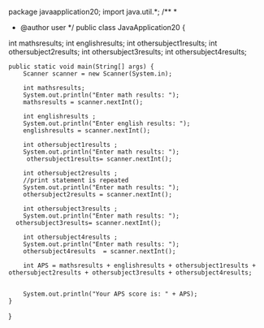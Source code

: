 
package javaapplication20;
import java.util.*;
/**
 *
 * @author user
 */
public class JavaApplication20 {

  int mathsresults;
  int englishresults;
  int othersubject1results;
  int othersubject2results;
  int othersubject3results;
  int othersubject4results;
  
    public static void main(String[] args) {
        Scanner scanner = new Scanner(System.in);
        
        int mathsresults;
        System.out.println("Enter math results: ");
        mathsresults = scanner.nextInt();
        
        int englishresults ;
        System.out.println("Enter english results: ");
        englishresults = scanner.nextInt();
        
        int othersubject1results ;
        System.out.println("Enter math results: ");
         othersubject1results= scanner.nextInt();

        int othersubject2results ;
        //print statement is repeated
        System.out.println("Enter math results: ");
        othersubject2results = scanner.nextInt();

        int othersubject3results ;
        System.out.println("Enter math results: ");
      othersubject3results= scanner.nextInt();

        int othersubject4results ;
        System.out.println("Enter math results: ");
        othersubject4results  = scanner.nextInt();

        int APS = mathsresults + englishresults + othersubject1results + othersubject2results + othersubject3results + othersubject4results; 
        
       
        System.out.println("Your APS score is: " + APS);
    }
}
    
